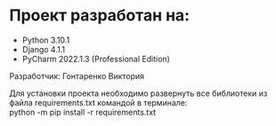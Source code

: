 # Проект разработан на:  
- Python 3.10.1  
- Django 4.1.1  
- PyCharm 2022.1.3 (Professional Edition)  

Разработчик: Гонтаренко Виктория  

Для установки проекта необходимо развернуть все библиотеки из файла requirements.txt командой в терминале:  
python -m pip install -r requirements.txt
